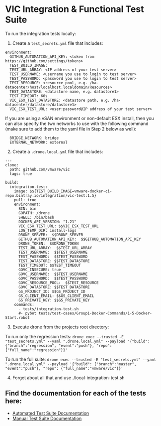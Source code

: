 # VIC Integration & Functional Test Suite

To run the integration tests locally:

1. Create a `test_secrets.yml` file that includes:

  ```
  environment:
    GITHUB_AUTOMATION_API_KEY: <token from https://github.com/settings/tokens>
    TEST_BUILD_IMAGE:
    TEST_URL_ARRAY: <IP address of your test server>
    TEST_USERNAME: <username you use to login to test server>
    TEST_PASSWORD: <password you use to login to test server>
    TEST_RESOURCE: <resource pool, e.g. /ha-datacenter/host/localhost.localdomain/Resources>
    TEST_DATASTORE: <datastore name, e.g. datastore1>
    TEST_TIMEOUT: 60s
    VIC_ESX_TEST_DATASTORE: <datastore path, e.g. /ha-datacenter/datastore/datastore1>
    VIC_ESX_TEST_URL: <user:password@IP address of your test server>
  ```

If you are using a vSAN environment or non-default ESX install, then you can also specify the two networks to use with the following command (make sure to add them to the yaml file in Step 2 below as well):

  ```
    BRIDGE_NETWORK: bridge
    EXTERNAL_NETWORK: external
  ```

2. Create a `.drone.local.yml` file that includes:

  ```
  ---
  clone:
    path: github.com/vmware/vic
    tags: true

  build:
    integration-test:
      image: $${TEST_BUILD_IMAGE=vmware-docker-ci-repo.bintray.io/integration/vic-test:1.5}
      pull: true
      environment:
        BIN: bin
        GOPATH: /drone
        SHELL: /bin/bash
        DOCKER_API_VERSION: "1.21"
        VIC_ESX_TEST_URL: $$VIC_ESX_TEST_URL
        LOG_TEMP_DIR: install-logs
        DRONE_SERVER:  $$DRONE_SERVER
        GITHUB_AUTOMATION_API_KEY:  $$GITHUB_AUTOMATION_API_KEY
        DRONE_TOKEN:  $$DRONE_TOKEN
        TEST_URL_ARRAY:  $$TEST_URL_ARRAY
        TEST_USERNAME:  $$TEST_USERNAME
        TEST_PASSWORD:  $$TEST_PASSWORD
        TEST_DATASTORE: $$TEST_DATASTORE
        TEST_TIMEOUT: $$TEST_TIMEOUT
        GOVC_INSECURE: true
        GOVC_USERNAME:  $$TEST_USERNAME
        GOVC_PASSWORD:  $$TEST_PASSWORD
        GOVC_RESOURCE_POOL:  $$TEST_RESOURCE
        GOVC_DATASTORE: $$TEST_DATASTORE
        GS_PROJECT_ID: $$GS_PROJECT_ID
        GS_CLIENT_EMAIL: $$GS_CLIENT_EMAIL
        GS_PRIVATE_KEY: $$GS_PRIVATE_KEY
      commands:
        - tests/integration-test.sh
        #- pybot tests/test-cases/Group1-Docker-Commands/1-5-Docker-Start.robot
  ```

3. Execute drone from the projects root directory:

To run only the regression tests:
`drone exec --trusted -E "test_secrets.yml" --yaml ".drone.local.yml" --payload '{"build": {"branch":"regression", "event":"push"}, "repo": {"full_name":"regression"}}'`

To run the full suite:
`drone exec --trusted -E "test_secrets.yml" --yaml ".drone.local.yml" --payload '{"build": {"branch":"master", "event":"push"}, "repo": {"full_name":"vmware/vic"}}'`

4. Forget about all that and use ./local-integration-test.sh

## Find the documentation for each of the tests here:

* [Automated Test Suite Documentation](test-cases/TestGroups.md)
* [Manual Test Suite Documentation](manual-test-cases/TestGroups.md)
